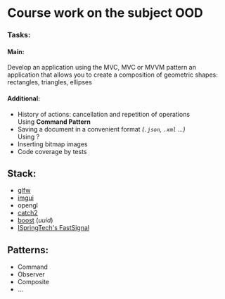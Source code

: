 ﻿# Course work on the subject OOD

### **Tasks:**

#### **Main:**
Develop an application using the MVC, MVC or MVVM pattern an application
that allows you to create a composition of geometric shapes:
rectangles, triangles, ellipses

#### **Additional:**

- History of actions: cancellation and repetition of operations <br>
    Using **Command Pattern**
- Saving a document in a convenient format _(`.json`, `.xml` ...)_ <br>
    Using ?
- Inserting bitmap images
- Code coverage by tests

## **Stack:**

- [glfw](https://github.com/glfw/glfw)
- [imgui](https://github.com/ocornut/imgui)
- opengl
- [catch2](https://github.com/catchorg/Catch2)
- [boost](https://github.com/boostorg/boost) (_uuid_)
- [ISpringTech's FastSignal](https://github.com/ispringtech/FastSignals/)

## **Patterns:**

- Command
- Observer
- Composite
- ...
